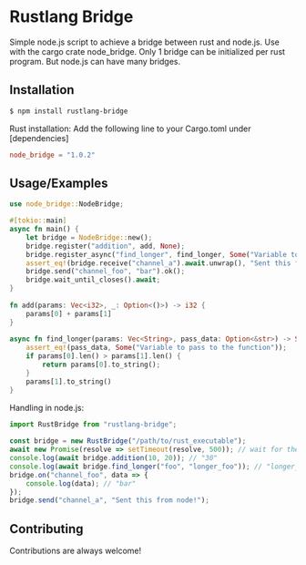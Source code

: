 # Rustlang Bridge

Simple node.js script to achieve a bridge between rust and node.js. Use with the cargo crate node_bridge.
Only 1 bridge can be initialized per rust program. But node.js can have many bridges.

## Installation

```bash
$ npm install rustlang-bridge
```
    
Rust installation:
Add the following line to your Cargo.toml under [dependencies]
```toml
node_bridge = "1.0.2"
```

## Usage/Examples

```rust
use node_bridge::NodeBridge;

#[tokio::main]
async fn main() {
    let bridge = NodeBridge::new();
    bridge.register("addition", add, None);
    bridge.register_async("find_longer", find_longer, Some("Variable to pass to the function"));
    assert_eq!(bridge.receive("channel_a").await.unwrap(), "Sent this from node!");
    bridge.send("channel_foo", "bar").ok();
    bridge.wait_until_closes().await;
}
 
fn add(params: Vec<i32>, _: Option<()>) -> i32 {
    params[0] + params[1]
}
 
async fn find_longer(params: Vec<String>, pass_data: Option<&str>) -> String {
    assert_eq!(pass_data, Some("Variable to pass to the function"));
    if params[0].len() > params[1].len() {
        return params[0].to_string();
    }
    params[1].to_string()
}
```

Handling in node.js:

```javascript
import RustBridge from "rustlang-bridge";
 
const bridge = new RustBridge("/path/to/rust_executable");
await new Promise(resolve => setTimeout(resolve, 500)); // wait for the functions to initialize
console.log(await bridge.addition(10, 20)); // "30"
console.log(await bridge.find_longer("foo", "longer_foo")); // "longer_foo"
bridge.on("channel_foo", data => {
    console.log(data); // "bar"
});
bridge.send("channel_a", "Sent this from node!");
```
## Contributing

Contributions are always welcome!

